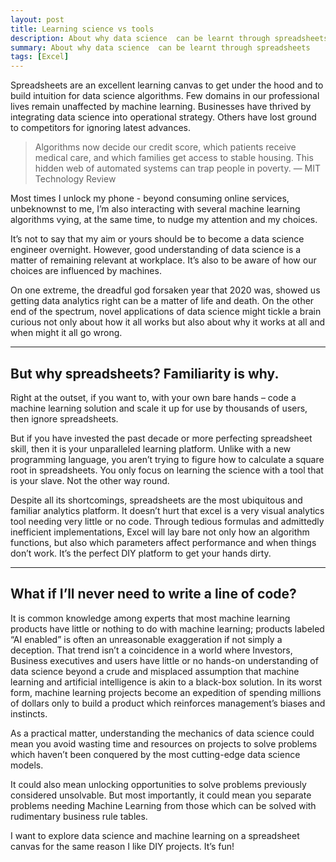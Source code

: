 ```yaml
---
layout: post
title: Learning science vs tools
description: About why data science  can be learnt through spreadsheets
summary: About why data science  can be learnt through spreadsheets
tags: [Excel]
---
```


Spreadsheets are an excellent learning canvas to get under the hood and to build intuition for data science algorithms.
Few domains in our professional lives remain unaffected by machine learning. Businesses have thrived by integrating data science into operational strategy. Others have lost ground to competitors for ignoring latest advances.
> Algorithms now decide our credit score, which patients receive medical care, and which families get access to stable housing. This hidden web of automated systems can trap people in poverty.
— MIT Technology Review

Most times I unlock my phone - beyond consuming online services, unbeknownst to me, I’m also interacting with several machine learning algorithms vying, at the same time, to nudge my attention and my choices.

It’s not to say that my aim or yours should be to become a data science engineer overnight. However, good understanding of data science is a matter of remaining relevant at workplace. It’s also to be aware of how our choices are influenced by machines.

On one extreme, the dreadful god forsaken year that 2020 was, showed us getting data analytics right can be a matter of life and death. On the other end of the spectrum, novel applications of data science might tickle a brain curious not only about how it all works but also about why it works at all and when might it all go wrong.
________________________________________________________________________________________________________________________________________________________________________
## But why spreadsheets? Familiarity is why.

Right at the outset, if you want to, with your own bare hands – code a machine learning solution and scale it up for use by thousands of users, then ignore spreadsheets.

But if you have invested the past decade or more perfecting spreadsheet skill, then it is your unparalleled learning platform. Unlike with a new programming language, you aren’t trying to figure how to calculate a square root in spreadsheets. You only focus on learning the science with a tool that is your slave. Not the other way round.

Despite all its shortcomings, spreadsheets are the most ubiquitous and familiar analytics platform. It doesn’t hurt that excel is a very visual analytics tool needing very little or no code. Through tedious formulas and admittedly inefficient implementations, Excel will lay bare not only how an algorithm functions, but also which parameters affect performance and when things don’t work. It’s the perfect DIY platform to get your hands dirty.
________________________________________________________________________________________________________________________________________________________________________
## What if I’ll never need to write a line of code?

It is common knowledge among experts that most machine learning products have little or nothing to do with machine learning; products labeled “AI enabled” is often an unreasonable exaggeration if not simply a deception. That trend isn’t a coincidence in a world where Investors, Business executives and users have little or no hands-on understanding of data science beyond a crude and misplaced assumption that machine learning and artificial intelligence is akin to a black-box solution. In its worst form, machine learning projects become an expedition of spending millions of dollars only to build a product which reinforces management’s biases and instincts.

As a practical matter, understanding the mechanics of data science could mean you avoid wasting time and resources on projects to solve problems which haven’t been conquered by the most cutting-edge data science models. 

It could also mean unlocking opportunities to solve problems previously considered unsolvable. But most importantly, it could mean you separate problems needing Machine Learning from those which can be solved with rudimentary business rule tables.

I want to explore data science and machine learning on a spreadsheet canvas for the same reason I like  DIY projects. It’s fun!